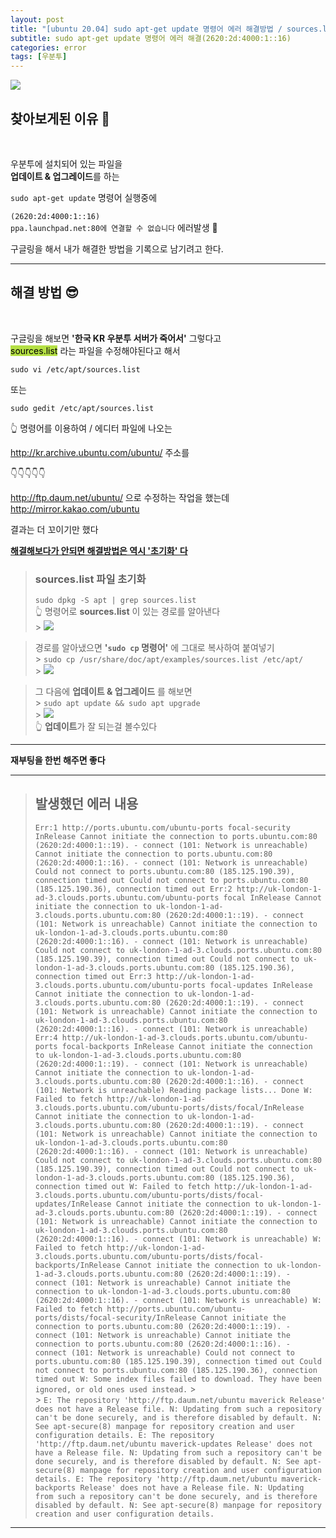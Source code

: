 ```yaml
---
layout: post
title: "[ubuntu 20.04] sudo apt-get update 명령어 에러 해결방법 / sources.list 초기화 (2620:2d:4000:1::16)"
subtitle: sudo apt-get update 명령어 에러 해결(2620:2d:4000:1::16)
categories: error
tags: [우분투]
---
```


![](https://velog.velcdn.com/images/-__-/post/cb624641-579d-4038-b0c2-e62b90f8ed9f/image.png)

## 찾아보게된 이유 🧐

<br>

우분투에 설치되어 있는 파일을<br>
**업데이트 & 업그레이드**를 하는

`sudo apt-get update` 명령어 실행중에

`(2620:2d:4000:1::16)`<br>
`ppa.launchpad.net:80에 연결할 수 없습니다` 에러발생 🚫

구글링을 해서 내가 해결한 방법을 기록으로 남기려고 한다.

---

## 해결 방법 😎

<br>

구글링을 해보면 **'한국 KR 우분투 서버가 죽어서'** 그렇다고<br>
<span style="background-color:#B5E045; color:#000;">sources.list</span> 라는 파일을 수정해야된다고 해서

`sudo vi /etc/apt/sources.list`

또는

`sudo gedit /etc/apt/sources.list`

👆 명령어를 이용하여 / 에디터 파일에 나오는

http://kr.archive.ubuntu.com/ubuntu/ 주소를

👇👇👇👇👇

http://ftp.daum.net/ubuntu/ 으로 수정하는 작업을 했는데<br>
<http://mirror.kakao.com/ubuntu>

결과는 더 꼬이기만 했다

**<u>해결해보다가 안되면 해결방법은 역시 '초기화' 다</u>**

> ### sources.list 파일 초기화
>
> `sudo dpkg -S apt | grep sources.list`<br>
> 👆 명령어로 **sources.list** 이 있는 경로를 알아낸다<br> > ![](https://velog.velcdn.com/images/-__-/post/22a7e47a-7929-4ba8-a4c4-2fdb11a8347f/image.png)

> 경로를 알아냈으면 **'`sudo cp` 명령어'** 에 그대로 복사하여 붙여넣기<br> > `sudo cp /usr/share/doc/apt/examples/sources.list /etc/apt/` <br> > ![](https://velog.velcdn.com/images/-__-/post/29f4c34f-4c59-474c-b902-ad1c412c7727/image.png)

> 그 다음에 **업데이트 & 업그레이드** 를 해보면<br> > `sudo apt update && sudo apt upgrade` <br> > ![](https://velog.velcdn.com/images/-__-/post/cec4b006-55cd-4df5-a0e8-0ee4e71a0651/image.png)<br>
> 👆 **업데이트**가 잘 되는걸 볼수있다

---

**재부팅을 한번 해주면 좋다**

---

> ## 발생했던 에러 내용
>
> `Err:1 http://ports.ubuntu.com/ubuntu-ports focal-security InRelease Cannot initiate the connection to ports.ubuntu.com:80 (2620:2d:4000:1::19). - connect (101: Network is unreachable) Cannot initiate the connection to ports.ubuntu.com:80 (2620:2d:4000:1::16). - connect (101: Network is unreachable) Could not connect to ports.ubuntu.com:80 (185.125.190.39), connection timed out Could not connect to ports.ubuntu.com:80 (185.125.190.36), connection timed out Err:2 http://uk-london-1-ad-3.clouds.ports.ubuntu.com/ubuntu-ports focal InRelease Cannot initiate the connection to uk-london-1-ad-3.clouds.ports.ubuntu.com:80 (2620:2d:4000:1::19). - connect (101: Network is unreachable) Cannot initiate the connection to uk-london-1-ad-3.clouds.ports.ubuntu.com:80 (2620:2d:4000:1::16). - connect (101: Network is unreachable) Could not connect to uk-london-1-ad-3.clouds.ports.ubuntu.com:80 (185.125.190.39), connection timed out Could not connect to uk-london-1-ad-3.clouds.ports.ubuntu.com:80 (185.125.190.36), connection timed out Err:3 http://uk-london-1-ad-3.clouds.ports.ubuntu.com/ubuntu-ports focal-updates InRelease Cannot initiate the connection to uk-london-1-ad-3.clouds.ports.ubuntu.com:80 (2620:2d:4000:1::19). - connect (101: Network is unreachable) Cannot initiate the connection to uk-london-1-ad-3.clouds.ports.ubuntu.com:80 (2620:2d:4000:1::16). - connect (101: Network is unreachable) Err:4 http://uk-london-1-ad-3.clouds.ports.ubuntu.com/ubuntu-ports focal-backports InRelease Cannot initiate the connection to uk-london-1-ad-3.clouds.ports.ubuntu.com:80 (2620:2d:4000:1::19). - connect (101: Network is unreachable) Cannot initiate the connection to uk-london-1-ad-3.clouds.ports.ubuntu.com:80 (2620:2d:4000:1::16). - connect (101: Network is unreachable) Reading package lists... Done W: Failed to fetch http://uk-london-1-ad-3.clouds.ports.ubuntu.com/ubuntu-ports/dists/focal/InRelease Cannot initiate the connection to uk-london-1-ad-3.clouds.ports.ubuntu.com:80 (2620:2d:4000:1::19). - connect (101: Network is unreachable) Cannot initiate the connection to uk-london-1-ad-3.clouds.ports.ubuntu.com:80 (2620:2d:4000:1::16). - connect (101: Network is unreachable) Could not connect to uk-london-1-ad-3.clouds.ports.ubuntu.com:80 (185.125.190.39), connection timed out Could not connect to uk-london-1-ad-3.clouds.ports.ubuntu.com:80 (185.125.190.36), connection timed out W: Failed to fetch http://uk-london-1-ad-3.clouds.ports.ubuntu.com/ubuntu-ports/dists/focal-updates/InRelease Cannot initiate the connection to uk-london-1-ad-3.clouds.ports.ubuntu.com:80 (2620:2d:4000:1::19). - connect (101: Network is unreachable) Cannot initiate the connection to uk-london-1-ad-3.clouds.ports.ubuntu.com:80 (2620:2d:4000:1::16). - connect (101: Network is unreachable) W: Failed to fetch http://uk-london-1-ad-3.clouds.ports.ubuntu.com/ubuntu-ports/dists/focal-backports/InRelease Cannot initiate the connection to uk-london-1-ad-3.clouds.ports.ubuntu.com:80 (2620:2d:4000:1::19). - connect (101: Network is unreachable) Cannot initiate the connection to uk-london-1-ad-3.clouds.ports.ubuntu.com:80 (2620:2d:4000:1::16). - connect (101: Network is unreachable) W: Failed to fetch http://ports.ubuntu.com/ubuntu-ports/dists/focal-security/InRelease Cannot initiate the connection to ports.ubuntu.com:80 (2620:2d:4000:1::19). - connect (101: Network is unreachable) Cannot initiate the connection to ports.ubuntu.com:80 (2620:2d:4000:1::16). - connect (101: Network is unreachable) Could not connect to ports.ubuntu.com:80 (185.125.190.39), connection timed out Could not connect to ports.ubuntu.com:80 (185.125.190.36), connection timed out W: Some index files failed to download. They have been ignored, or old ones used instead.` > <br> > `E: The repository 'http://ftp.daum.net/ubuntu maverick Release' does not have a Release file. N: Updating from such a repository can't be done securely, and is therefore disabled by default. N: See apt-secure(8) manpage for repository creation and user configuration details. E: The repository 'http://ftp.daum.net/ubuntu maverick-updates Release' does not have a Release file. N: Updating from such a repository can't be done securely, and is therefore disabled by default. N: See apt-secure(8) manpage for repository creation and user configuration details. E: The repository 'http://ftp.daum.net/ubuntu maverick-backports Release' does not have a Release file. N: Updating from such a repository can't be done securely, and is therefore disabled by default. N: See apt-secure(8) manpage for repository creation and user configuration details.`

---

